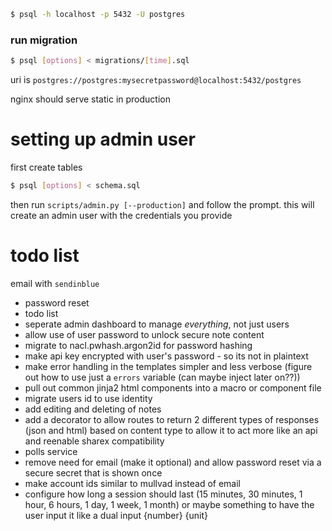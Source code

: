 ```bash
$ psql -h localhost -p 5432 -U postgres
```
### run migration
```bash
$ psql [options] < migrations/[time].sql
```

uri is `postgres://postgres:mysecretpassword@localhost:5432/postgres`

nginx should serve static in production

# setting up admin user
first create tables
```bash
$ psql [options] < schema.sql
```

then run `scripts/admin.py [--production]` and follow the prompt. this will create an admin user with the credentials you provide

# todo list
email with `sendinblue`
- password reset
- todo list
- seperate admin dashboard to manage *everything*, not just users
- allow use of user password to unlock secure note content
- migrate to nacl.pwhash.argon2id for password hashing
- make api key encrypted with user's password - so its not in plaintext
- make error handling in the templates simpler and less verbose (figure out how to use just a `errors` variable (can maybe inject later on??))
- pull out common jinja2 html components into a macro or component file
- migrate users id to use identity
- add editing and deleting of notes
- add a decorator to allow routes to return 2 different types of responses (json and html) based on content type to allow it to act more like an api and reenable sharex compatibility
- polls service
- remove need for email (make it optional) and allow password reset via a secure secret that is shown once
- make account ids similar to mullvad instead of email
- configure how long a session should last (15 minutes, 30 minutes, 1 hour, 6 hours, 1 day, 1 week, 1 month) or maybe something to have the user input it like a dual input {number} {unit}
